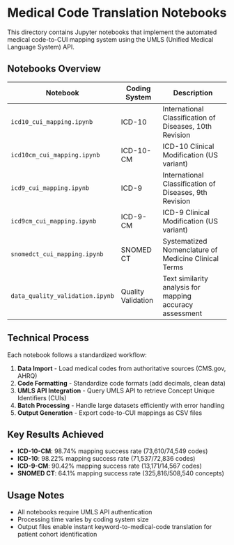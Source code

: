 # Medical Code Translation Notebooks

This directory contains Jupyter notebooks that implement the automated medical code-to-CUI mapping system using the UMLS (Unified Medical Language System) API.

## Notebooks Overview

| Notebook | Coding System | Description |
|----------|---------------|-------------|
| `icd10_cui_mapping.ipynb` | ICD-10 | International Classification of Diseases, 10th Revision |
| `icd10cm_cui_mapping.ipynb` | ICD-10-CM | ICD-10 Clinical Modification (US variant) |
| `icd9_cui_mapping.ipynb` | ICD-9 | International Classification of Diseases, 9th Revision |
| `icd9cm_cui_mapping.ipynb` | ICD-9-CM | ICD-9 Clinical Modification (US variant) |
| `snomedct_cui_mapping.ipynb` | SNOMED CT | Systematized Nomenclature of Medicine Clinical Terms |
| `data_quality_validation.ipynb` | Quality Validation | Text similarity analysis for mapping accuracy assessment |

## Technical Process

Each notebook follows a standardized workflow:

1. **Data Import** - Load medical codes from authoritative sources (CMS.gov, AHRQ)
2. **Code Formatting** - Standardize code formats (add decimals, clean data)
3. **UMLS API Integration** - Query UMLS API to retrieve Concept Unique Identifiers (CUIs)
4. **Batch Processing** - Handle large datasets efficiently with error handling
5. **Output Generation** - Export code-to-CUI mappings as CSV files

## Key Results Achieved

- **ICD-10-CM**: 98.74% mapping success rate (73,610/74,549 codes)
- **ICD-10**: 98.22% mapping success rate (71,537/72,836 codes)
- **ICD-9-CM**: 90.42% mapping success rate (13,171/14,567 codes)
- **SNOMED CT**: 64.1% mapping success rate (325,816/508,540 concepts)

## Usage Notes

- All notebooks require UMLS API authentication
- Processing time varies by coding system size
- Output files enable instant keyword-to-medical-code translation for patient cohort identification
